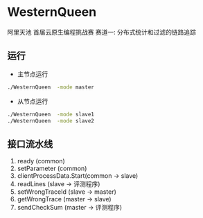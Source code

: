 # WesternQueen
阿里天池 首届云原生编程挑战赛 赛道一: 分布式统计和过滤的链路追踪


## 运行

* 主节点运行
```bash
./WesternQueen  -mode master
```
* 从节点运行

```bash
./WesternQueen  -mode slave1
./WesternQueen  -mode slave2
```

## 接口流水线

1. ready (common)
2. setParameter (common)
3. clientProcessData.Start(common -> slave)
4. readLines (slave -> 评测程序)
5. setWrongTraceId (slave -> master)
6. getWrongTrace (master -> slave)
7. sendCheckSum (master -> 评测程序)

